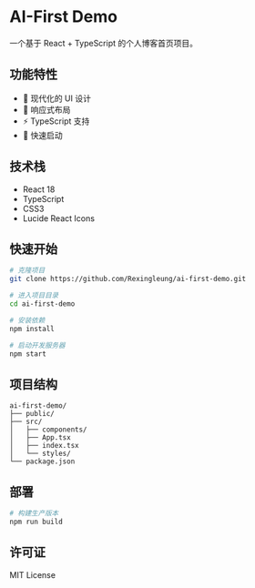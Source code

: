 # AI-First Demo

一个基于 React + TypeScript 的个人博客首页项目。

## 功能特性

- 🎨 现代化的 UI 设计
- 📱 响应式布局
- ⚡ TypeScript 支持
- 🚀 快速启动

## 技术栈

- React 18
- TypeScript
- CSS3
- Lucide React Icons

## 快速开始

```bash
# 克隆项目
git clone https://github.com/Rexingleung/ai-first-demo.git

# 进入项目目录
cd ai-first-demo

# 安装依赖
npm install

# 启动开发服务器
npm start
```

## 项目结构

```
ai-first-demo/
├── public/
├── src/
│   ├── components/
│   ├── App.tsx
│   ├── index.tsx
│   └── styles/
└── package.json
```

## 部署

```bash
# 构建生产版本
npm run build
```

## 许可证

MIT License
